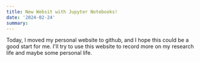 ```yaml
---
title: New Websit with Jupyter Notebooks!
date: '2024-02-24'
summary: 
---
```


Today, I moved my personal website to github, and I hope this could be a good start for me. I'll try to use this website to record more on my research life and maybe some personal life.